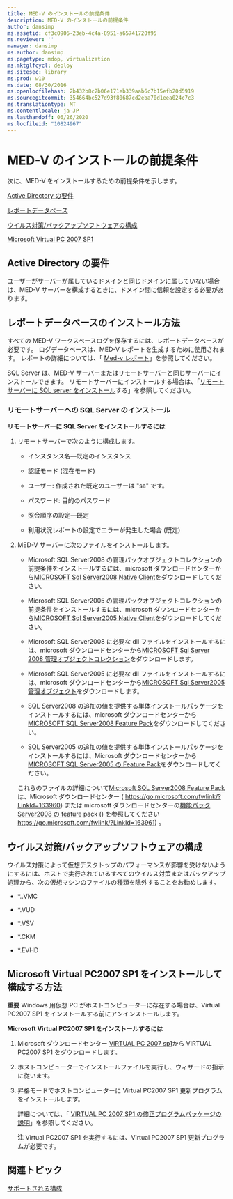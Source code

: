 ```yaml
---
title: MED-V のインストールの前提条件
description: MED-V のインストールの前提条件
author: dansimp
ms.assetid: cf3c0906-23eb-4c4a-8951-a65741720f95
ms.reviewer: ''
manager: dansimp
ms.author: dansimp
ms.pagetype: mdop, virtualization
ms.mktglfcycl: deploy
ms.sitesec: library
ms.prod: w10
ms.date: 08/30/2016
ms.openlocfilehash: 2b432b8c2b06e171eb339aab6c7b15efb20d5919
ms.sourcegitcommit: 354664bc527d93f80687cd2eba70d1eea024c7c3
ms.translationtype: MT
ms.contentlocale: ja-JP
ms.lasthandoff: 06/26/2020
ms.locfileid: "10824967"
---
```

# MED-V のインストールの前提条件


次に、MED-V をインストールするための前提条件を示します。

[Active Directory の要件](#bkmk-activedirectoryrequirements)

[レポートデータベース](#bkmk-howtoinstallthereportdatabase)

[ウイルス対策/バックアップソフトウェアの構成](#bkmk-antivirusbackupsoftwareconfiguration)

[Microsoft Virtual PC 2007 SP1](#bkmk-howtoinstallandconfiguremicrosoftvirtualpc2007sp1)

## <a href="" id="bkmk-activedirectoryrequirements"></a>Active Directory の要件


ユーザーがサーバーが属しているドメインと同じドメインに属していない場合は、MED-V サーバーを構成するときに、ドメイン間に信頼を設定する必要があります。

## <a href="" id="bkmk-howtoinstallthereportdatabase"></a>レポートデータベースのインストール方法


すべての MED-V ワークスペースログを保存するには、レポートデータベースが必要です。 ログデータベースは、MED-V レポートを生成するために使用されます。 レポートの詳細については、「 [Med-v レポート](med-v-reporting.md)」を参照してください。

SQL Server は、MED-V サーバーまたはリモートサーバーと同じサーバーにインストールできます。 リモートサーバーにインストールする場合は、「[リモートサーバーに SQL server をインストール](#bkmk-installingsqlserveronaremoteserver)する」を参照してください。

### <a href="" id="bkmk-installingsqlserveronaremoteserver"></a>リモートサーバーへの SQL Server のインストール

**リモートサーバーに SQL Server をインストールするには**

1.  リモートサーバーで次のように構成します。

    -   インスタンス名—既定のインスタンス

    -   認証モード (混在モード)

    -   ユーザー: 作成された既定のユーザーは "sa" です。

    -   パスワード: 目的のパスワード

    -   照合順序の設定—既定

    -   利用状況レポートの設定でエラーが発生した場合 (既定)

2.  MED-V サーバーに次のファイルをインストールします。

    -   Microsoft SQL Server2008 の管理パックオブジェクトコレクションの前提条件をインストールするには、microsoft ダウンロードセンターから[MICROSOFT Sql Server2008 Native Client](https://go.microsoft.com/fwlink/?LinkId=164039)をダウンロードしてください。

    -   Microsoft SQL Server2005 の管理パックオブジェクトコレクションの前提条件をインストールするには、microsoft ダウンロードセンターから[MICROSOFT Sql Server2005 Native Client](https://go.microsoft.com/fwlink/?LinkId=164038)をダウンロードしてください。

    -   Microsoft SQL Server2008 に必要な dll ファイルをインストールするには、microsoft ダウンロードセンターから[MICROSOFT Sql Server 2008 管理オブジェクトコレクション](https://go.microsoft.com/fwlink/?LinkId=164041)をダウンロードします。

    -   Microsoft SQL Server2005 に必要な dll ファイルをインストールするには、microsoft ダウンロードセンターから[MICROSOFT Sql Server2005 管理オブジェクト](https://go.microsoft.com/fwlink/?LinkId=164040)をダウンロードします。

    -   SQL Server2008 の追加の値を提供する単体インストールパッケージをインストールするには、microsoft ダウンロードセンターから[MICROSOFT SQL Server2008 Feature Pack](https://go.microsoft.com/fwlink/?LinkId=163960)をダウンロードしてください。

    -   SQL Server2005 の追加の値を提供する単体インストールパッケージをインストールするには、Microsoft ダウンロードセンターから[MICROSOFT SQL Server2005 の Feature Pack]( https://go.microsoft.com/fwlink/?LinkId=163961)をダウンロードしてください。

    これらのファイルの詳細について[Microsoft SQL Server2008 Feature Pack](https://go.microsoft.com/fwlink/?LinkId=163960)は、Microsoft ダウンロードセンター ( https://go.microsoft.com/fwlink/?LinkId=163960) または microsoft ダウンロードセンターの[機能パック Server2008 の feature](https://go.microsoft.com/fwlink/?LinkId=163961) pack () を参照してください https://go.microsoft.com/fwlink/?LinkId=163961) 。

## <a href="" id="bkmk-antivirusbackupsoftwareconfiguration"></a>ウイルス対策/バックアップソフトウェアの構成


ウイルス対策によって仮想デスクトップのパフォーマンスが影響を受けないようにするには、ホストで実行されているすべてのウイルス対策またはバックアップ処理から、次の仮想マシンのファイルの種類を除外することをお勧めします。

-   \*..VMC

-   \*.VUD

-   \*.VSV

-   \*.CKM

-   \*.EVHD

## <a href="" id="bkmk-howtoinstallandconfiguremicrosoftvirtualpc2007sp1"></a>Microsoft Virtual PC2007 SP1 をインストールして構成する方法


**重要** Windows 用仮想 PC がホストコンピューターに存在する場合は、Virtual PC2007 SP1 をインストールする前にアンインストールします。

 

**Microsoft Virtual PC2007 SP1 をインストールするには**

1.  Microsoft ダウンロードセンター [VIRTUAL PC 2007 sp1](https://go.microsoft.com/fwlink/?LinkId=142994)から VIRTUAL PC2007 SP1 をダウンロードします。

2.  ホストコンピューターでインストールファイルを実行し、ウィザードの指示に従います。

3.  昇格モードでホストコンピューターに Virtual PC2007 SP1 更新プログラムをインストールします。

    詳細については、「 [VIRTUAL PC 2007 SP1 の修正プログラムパッケージの説明](https://go.microsoft.com/fwlink/?LinkId=150575)」を参照してください。

    **注** Virtual PC2007 SP1 を実行するには、Virtual PC2007 SP1 更新プログラムが必要です。

     

## 関連トピック


[サポートされる構成](supported-configurationsmedv-orientation.md)

 

 





